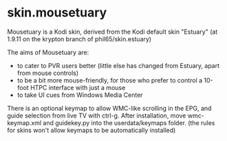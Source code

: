 # skin.mousetuary
Mousetuary is a Kodi skin, derived from the Kodi default skin "Estuary" (at 1.9.11 on the krypton branch of phil65/skin.estuary)

The aims of Mousetuary are: 
- to cater to PVR users better (little else has changed from Estuary, apart from mouse controls)
- to be a bit more mouse-friendly, for those who prefer to control a 10-foot HTPC interface with just a mouse
- to take UI cues from Windows Media Center 

There is an optional keymap to allow WMC-like scrolling in the EPG, and guide selection from live TV with ctrl-g. After installation, move wmc-keymap.xml and guidekey.py into the userdata/keymaps folder. (the rules for skins won't allow keymaps to be automatically installed)

